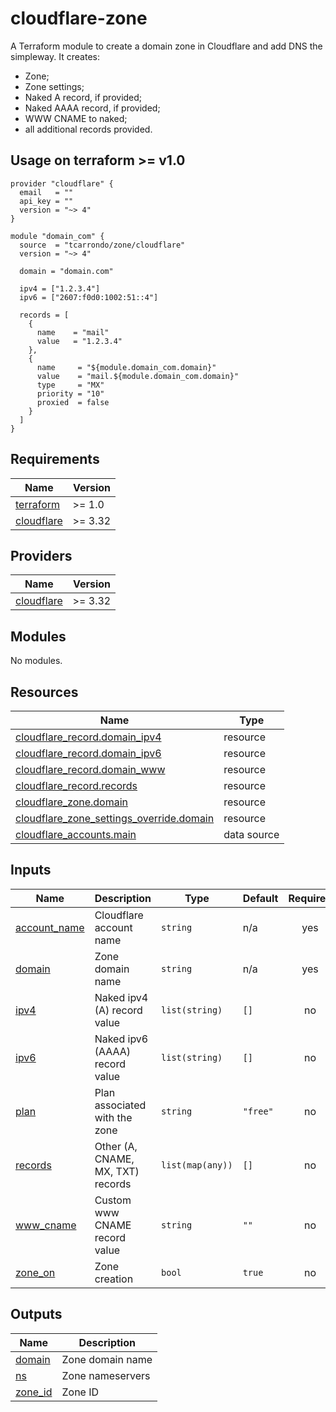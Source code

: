 # cloudflare-zone
A Terraform module to create a domain zone in Cloudflare and add DNS the simpleway.
It creates:
* Zone;
* Zone settings;
* Naked A record, if provided;
* Naked AAAA record, if provided;
* WWW CNAME to naked;
* all additional records provided.

## Usage on terraform >= v1.0
```hcl
provider "cloudflare" {
  email   = ""
  api_key = ""
  version = "~> 4"
}

module "domain_com" {
  source  = "tcarrondo/zone/cloudflare"
  version = "~> 4"

  domain = "domain.com"

  ipv4 = ["1.2.3.4"]
  ipv6 = ["2607:f0d0:1002:51::4"]

  records = [
    {
      name    = "mail"
      value   = "1.2.3.4"
    },
    {
      name     = "${module.domain_com.domain}"
      value    = "mail.${module.domain_com.domain}"
      type     = "MX"
      priority = "10"
      proxied  = false
    }
  ]
}
```

<!-- BEGIN_TF_DOCS -->
## Requirements

| Name | Version |
|------|---------|
| <a name="requirement_terraform"></a> [terraform](#requirement\_terraform) | >= 1.0 |
| <a name="requirement_cloudflare"></a> [cloudflare](#requirement\_cloudflare) | >= 3.32 |

## Providers

| Name | Version |
|------|---------|
| <a name="provider_cloudflare"></a> [cloudflare](#provider\_cloudflare) | >= 3.32 |

## Modules

No modules.

## Resources

| Name | Type |
|------|------|
| [cloudflare_record.domain_ipv4](https://registry.terraform.io/providers/cloudflare/cloudflare/latest/docs/resources/record) | resource |
| [cloudflare_record.domain_ipv6](https://registry.terraform.io/providers/cloudflare/cloudflare/latest/docs/resources/record) | resource |
| [cloudflare_record.domain_www](https://registry.terraform.io/providers/cloudflare/cloudflare/latest/docs/resources/record) | resource |
| [cloudflare_record.records](https://registry.terraform.io/providers/cloudflare/cloudflare/latest/docs/resources/record) | resource |
| [cloudflare_zone.domain](https://registry.terraform.io/providers/cloudflare/cloudflare/latest/docs/resources/zone) | resource |
| [cloudflare_zone_settings_override.domain](https://registry.terraform.io/providers/cloudflare/cloudflare/latest/docs/resources/zone_settings_override) | resource |
| [cloudflare_accounts.main](https://registry.terraform.io/providers/cloudflare/cloudflare/latest/docs/data-sources/accounts) | data source |

## Inputs

| Name | Description | Type | Default | Required |
|------|-------------|------|---------|:--------:|
| <a name="input_account_name"></a> [account\_name](#input\_account\_name) | Cloudflare account name | `string` | n/a | yes |
| <a name="input_domain"></a> [domain](#input\_domain) | Zone domain name | `string` | n/a | yes |
| <a name="input_ipv4"></a> [ipv4](#input\_ipv4) | Naked ipv4 (A) record value | `list(string)` | `[]` | no |
| <a name="input_ipv6"></a> [ipv6](#input\_ipv6) | Naked ipv6 (AAAA) record value | `list(string)` | `[]` | no |
| <a name="input_plan"></a> [plan](#input\_plan) | Plan associated with the zone | `string` | `"free"` | no |
| <a name="input_records"></a> [records](#input\_records) | Other (A, CNAME, MX, TXT) records | `list(map(any))` | `[]` | no |
| <a name="input_www_cname"></a> [www\_cname](#input\_www\_cname) | Custom www CNAME record value | `string` | `""` | no |
| <a name="input_zone_on"></a> [zone\_on](#input\_zone\_on) | Zone creation | `bool` | `true` | no |

## Outputs

| Name | Description |
|------|-------------|
| <a name="output_domain"></a> [domain](#output\_domain) | Zone domain name |
| <a name="output_ns"></a> [ns](#output\_ns) | Zone nameservers |
| <a name="output_zone_id"></a> [zone\_id](#output\_zone\_id) | Zone ID |
<!-- END_TF_DOCS -->
